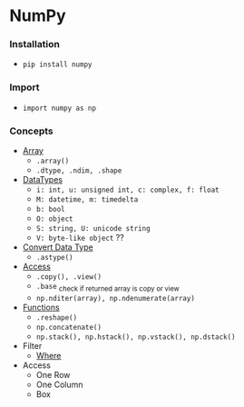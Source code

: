 # NumPy
### Installation
- `pip install numpy`
### Import
- `import numpy as np`
### Concepts
- [Array](numpy_array.py)
  - `.array()`
  - `.dtype, .ndim, .shape`
- [DataTypes](numpy_datatypes.py)
  - `i: int, u: unsigned int, c: complex, f: float`
  - `M: datetime, m: timedelta`
  - `b: bool`
  - `O: object`
  - `S: string, U: unicode string`
  - `V: byte-like object` ??
- [Convert Data Type](numpy_convert_data_type.py)
  - `.astype()`
- [Access](numpy_access.py)
  - `.copy(), .view()`
  - `.base` <sub>check if returned array is copy or view</sub>
  - `np.nditer(array), np.ndenumerate(array)`
- [Functions](numpy_functions.py)
  - `.reshape()`
  - `np.concatenate()`
  - `np.stack(), np.hstack(), np.vstack(), np.dstack()`
- Filter
  - [Where](numpy_filter_values.py)
- Access
  - One Row
  - One Column
  - Box